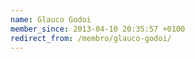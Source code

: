 ```yaml
---
name: Glauco Godoi
member_since: 2013-04-10 20:35:57 +0100
redirect_from: /membro/glauco-godoi/
---
```

